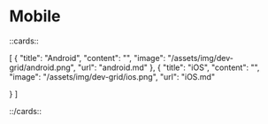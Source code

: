 # Mobile

::cards::

[
  {
    "title": "Android",
    "content": "",
    "image": "/assets/img/dev-grid/android.png",
    "url": "android.md"
  },
  {
    "title": "iOS",
    "content": "",
    "image": "/assets/img/dev-grid/ios.png",
    "url": "iOS.md"

  }
]

::/cards::

